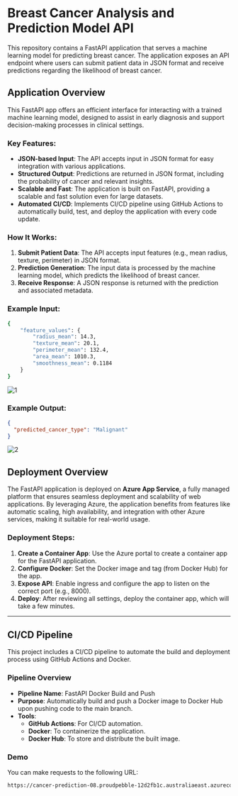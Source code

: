 
# Breast Cancer Analysis and Prediction Model API

This repository contains a FastAPI application that serves a machine learning model for predicting breast cancer. The application exposes an API endpoint where users can submit patient data in JSON format and receive predictions regarding the likelihood of breast cancer.

## Application Overview

This FastAPI app offers an efficient interface for interacting with a trained machine learning model, designed to assist in early diagnosis and support decision-making processes in clinical settings.

### Key Features:
- **JSON-based Input**: The API accepts input in JSON format for easy integration with various applications.
- **Structured Output**: Predictions are returned in JSON format, including the probability of cancer and relevant insights.
- **Scalable and Fast**: The application is built on FastAPI, providing a scalable and fast solution even for large datasets.
- **Automated CI/CD**: Implements CI/CD pipeline using GitHub Actions to automatically build, test, and deploy the application with every code update.

### How It Works:
1. **Submit Patient Data**: The API accepts input features (e.g., mean radius, texture, perimeter) in JSON format.
2. **Prediction Generation**: The input data is processed by the machine learning model, which predicts the likelihood of breast cancer.
3. **Receive Response**: A JSON response is returned with the prediction and associated metadata.

### Example Input:
```bash
{
    "feature_values": {
        "radius_mean": 14.3,
        "texture_mean": 20.1,
        "perimeter_mean": 132.4,
        "area_mean": 1010.3,
        "smoothness_mean": 0.1184
    }
}
```
![1](https://github.com/user-attachments/assets/818a9951-43c0-4f8f-b40d-e2c0349564da)


### Example Output:
```json
{
  "predicted_cancer_type": "Malignant"
}
```
![2](https://github.com/user-attachments/assets/6e4917cf-00a9-483c-b289-ca7020dff760)

## Deployment Overview

The FastAPI application is deployed on **Azure App Service**, a fully managed platform that ensures seamless deployment and scalability of web applications. By leveraging Azure, the application benefits from features like automatic scaling, high availability, and integration with other Azure services, making it suitable for real-world usage.

### Deployment Steps:
1. **Create a Container App**: Use the Azure portal to create a container app for the FastAPI application.
2. **Configure Docker**: Set the Docker image and tag (from Docker Hub) for the app.
3. **Expose API**: Enable ingress and configure the app to listen on the correct port (e.g., 8000).
4. **Deploy**: After reviewing all settings, deploy the container app, which will take a few minutes.

---

## CI/CD Pipeline

This project includes a CI/CD pipeline to automate the build and deployment process using GitHub Actions and Docker.

### Pipeline Overview
- **Pipeline Name**: FastAPI Docker Build and Push
- **Purpose**: Automatically build and push a Docker image to Docker Hub upon pushing code to the main branch.
- **Tools**:
  - **GitHub Actions**: For CI/CD automation.
  - **Docker**: To containerize the application.
  - **Docker Hub**: To store and distribute the built image.

### Demo
You can make requests to the following URL:
```bash
https://cancer-prediction-08.proudpebble-12d2fb1c.australiaeast.azurecontainerapps.io/docs
```
